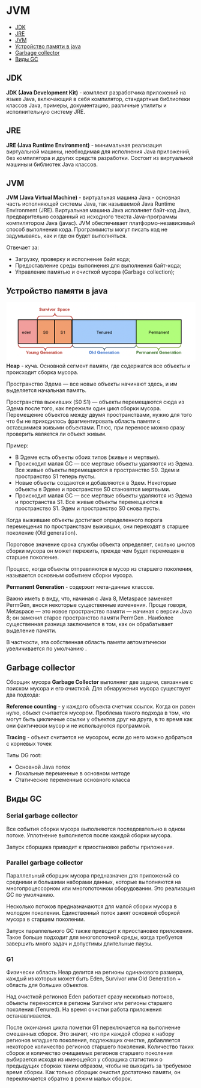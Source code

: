 # **JVM**

* [JDK](#jdk)
* [JRE](#jre)
* [JVM](#jvm)
* [Устройство памяти в java]()
* [Garbage collector](#garbage-collector)
* [Виды GC](#Виды-GC)

## JDK
**JDK (Java Development Kit)** - комплект разработчика приложений на языке Java,
включающий в себя компилятор, стандартные библиотеки классов Java, примеры,
документацию, различные утилиты и исполнительную систему JRE.

## JRE
**JRE (Java Runtime Environment)** - минимальная реализация виртуальной машины,
необходимая для исполнения Java приложений, без компилятора и других средств разработки.
Состоит из виртуальной машины и библиотек Java классов.

## JVM
**JVM (Java Virtual Machine)** - виртуальная машина Java - основная часть исполняющей системы
Java, так называемой Java Runtime Environment (JRE).
Виртуальная машина Java исполняет байт-код Java,
предварительно созданный из исходного текста Java-программы компилятором Java (javac).
JVM обеспечивает платформо-независимый способ выполнения кода.
Программисты могут писать код не задумываясь, как и где он будет выполняться.

Отвечает за:
* Загрузку, проверку и исполнение байт кода;
* Предоставление среды выполнения для выполнения байт-кода;
* Управление памятью и очисткой мусора (Garbage collection);

## Устройство памяти в java
![](hostspotHeapStructure.png)
**Heap** - куча. Основной сегмент памяти, где содержатся все объекты и происходит 
сборка мусора.

Пространство Эдема — все новые объекты начинают здесь, 
и им выделяется начальная память.

Пространства выживших (S0 S1) — объекты перемещаются сюда из Эдема после того, 
как пережили один цикл сборки мусора.
Перемещение объектов между двумя пространствами, нужно для того что бы не приходилось
фрагментировать область памяти с оставшимися живыми объектами. Плюс, при переносе можно
сразу проверить является ли объект живым.

Пример:
* В Эдеме есть объекты обоих типов (живые и мертвые).
* Происходит малая GC — все мертвые объекты удаляются из Эдема.
Все живые объекты перемещаются в пространство S0. Эдем и пространство S1 теперь пусты.
* Новые объекты создаются и добавляются в Эдем. 
Некоторые объекты в Эдеме и пространстве S0 становятся мертвыми.
* Происходит малая GC — все мертвые объекты удаляются из Эдема и пространства S1.
Все живые объекты перемещаются в пространство S1. Эдем и пространство S0 снова пусты.

Когда выжившие объекты достигают определенного порога перемещения по пространствам 
выживших, они переходят в старшее поколение (Old generation).

Пороговое значение срока службы объекта определяет, сколько циклов сборки мусора он может пережить, прежде чем будет перемещен в старшее поколение.

Процесс, когда объекты отправляются в мусор из старшего поколения, называется основным событием сборки мусора.

**Permanent Generation** - содержит мета-данные классов.

Важно иметь в виду, что, начиная с Java 8, Metaspace заменяет PermGen, внося некоторые существенные изменения.
Проще говоря, Metaspace — это новое пространство памяти — начиная с версии Java 8; он заменил старое пространство памяти PermGen . Наиболее существенная разница заключается в том, как он обрабатывает выделение памяти.

В частности, эта собственная область памяти автоматически увеличивается по умолчанию .

## Garbage collector
Сборщик мусора **Garbage Collector** выполняет две задачи, связанные с поиском мусора 
и его очисткой. Для обнаружения мусора существует два подхода:

**Reference counting** - у каждого объекта счетчик ссылок. 
Когда он равен нулю, объект считается мусором. Проблема такого подхода в том, 
что могут быть цикличные ссылки у объектов друг на друга, в то время как они фактически мусор
и не используются программой.

**Tracing** - объект считается не мусором, если до него можно добраться с корневых точек

Типы DG root:
* Основной Java поток
* Локальные переменные в основном методе
* Статические переменные основного класса

## Виды GC
### Serial garbage collector
Все события сборки мусора выполняются последовательно в одном потоке. 
Уплотнение выполняется после каждой сборки мусора.

Запуск сборщика приводит к приостановке работы приложения.

### Parallel garbage collector
Параллельный сборщик мусора предназначен для приложений со средними и большими наборами 
данных, которые выполняются на многопроцессорном или многопоточном оборудовании. 
Это реализация GC по умолчанию.

Несколько потоков предназначаются для малой сборки мусора в молодом поколении. 
Единственный поток занят основной сборкой мусора в старшем поколении.

Запуск параллельного GC также приводит к приостановке приложения. 
Такое больше подходит для многопоточной среды, 
когда требуется завершить много задач и допустимы длительные паузы.

### G1
Физически область Heap делится на регионы одинакового размера, каждый из которых может 
быть Eden, Survivor или Old Generation + область для больших объектов.

Над очисткой регионов Eden работает сразу несколько потоков, объекты переносятся в регионы 
Survivor или регионы старшего поколения (Tenured). На время очистки работа приложения 
останавливается.

После окончания цикла пометки G1 переключается на выполнение смешанных сборок. 
Это значит, что при каждой сборке к набору регионов младшего поколения, подлежащих очистке,
добавляется некоторое количество регионов старшего поколения. 
Количество таких сборок и количество очищаемых регионов старшего поколения 
выбирается исходя из имеющейся у сборщика статистики о предыдущих сборках таким образом, 
чтобы не выходить за требуемое время сборки. Как только сборщик очистил достаточно памяти,
он переключается обратно в режим малых сборок.